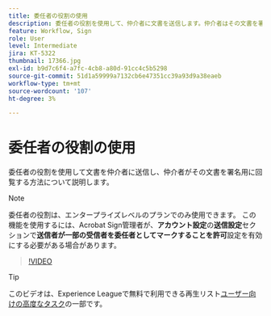 ```yaml
---
title: 委任者の役割の使用
description: 委任者の役割を使用して、仲介者に文書を送信します。仲介者はその文書を署名用に回覧できます
feature: Workflow, Sign
role: User
level: Intermediate
jira: KT-5322
thumbnail: 17366.jpg
exl-id: b9d7c6f4-a7fc-4cb8-a80d-91cc4c5b5298
source-git-commit: 51d1a59999a7132cb6e47351cc39a93d9a38eaeb
workflow-type: tm+mt
source-wordcount: '107'
ht-degree: 3%

---
```


# 委任者の役割の使用

委任者の役割を使用して文書を仲介者に送信し、仲介者がその文書を署名用に回覧する方法について説明します。

>[!NOTE]
>
>委任者の役割は、エンタープライズレベルのプランでのみ使用できます。 この機能を使用するには、Acrobat Sign管理者が、**アカウント設定**&#x200B;の&#x200B;**送信設定**&#x200B;セクションで&#x200B;**送信者が一部の受信者を委任者としてマークすることを許可**&#x200B;設定を有効にする必要がある場合があります。

>[!VIDEO](https://video.tv.adobe.com/v/3412750?quality=12&learn=on&hidetitle=true&captions=jpn)

>[!TIP]
>
>このビデオは、Experience Leagueで無料で利用できる再生リスト[ユーザー向けの高度なタスク](https://experienceleague.adobe.com/ja/playlists/acrobat-sign-perform-advanced-tasks-business-users)の一部です。
